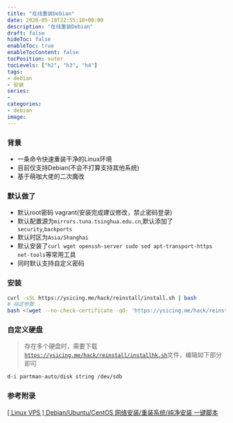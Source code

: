 ```yaml
---
title: "在线重装Debian"
date: 2020-05-18T22:55:18+08:00
description: "在线重装Debian"
draft: false
hideToc: false
enableToc: true
enableTocContent: false
tocPosition: outer
tocLevels: ["h2", "h3", "h4"]
tags: 
- debian
- 安装
series:
-
categories: 
- debian
image:
---
```


### 背景

- 一条命令快速重装干净的Linux环境
- 目前仅支持Debian(不会不打算支持其他系统)
- 基于萌咖大佬的二次魔改

### 默认做了

- 默认root密码 vagrant(安装完成建议修改，禁止密码登录)
- 默认配置源为`mirrors.tuna.tsinghua.edu.cn`,默认添加了`security`,`backports`
- 默认时区为`Asia/Shanghai`
- 默认安装了`curl wget openssh-server sudo sed apt-transport-https net-tools`等常用工具
- 同时默认支持自定义密码

### 安装

```bash
curl -sSL https://ysicing.me/hack/reinstall/install.sh | bash
# 指定参数
bash <(wget --no-check-certificate -qO- 'https://ysicing.me/hack/reinstall/install.sh') -p thah6oob7KieChie
```

### 自定义硬盘

> 存在多个硬盘时，需要下载 [`https://ysicing.me/hack/reinstall/installhk.sh`](https://ysicing.me/hack/reinstall/installhk.sh)文件，编辑如下部分即可

```bash
d-i partman-auto/disk string /dev/sdb
```

### 参考附录

[[ Linux VPS ] Debian/Ubuntu/CentOS 网络安装/重装系统/纯净安装 一键脚本](https://moeclub.org/2018/04/03/603/?spm=55.3)